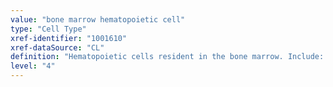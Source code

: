 ```yaml
---
value: "bone marrow hematopoietic cell"
type: "Cell Type"
xref-identifier: "1001610"
xref-dataSource: "CL"
definition: "Hematopoietic cells resident in the bone marrow. Include: hematopoietic stem cells (lymphoid stem cells and myeloid stem cells) and the precursor cells for thrombocytes, erythrocytes, basophils, neutrophils, eosinophils, monocytes and lymphocytes."
level: "4"
---
```

